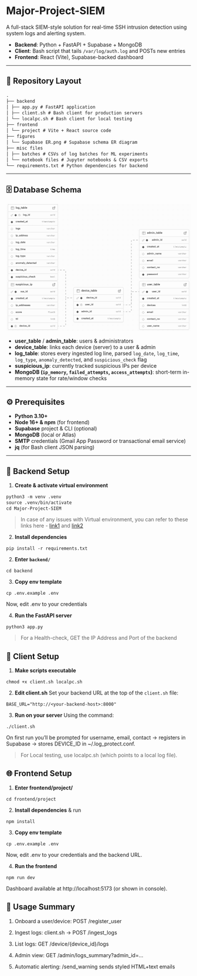 # Major-Project-SIEM

A full-stack SIEM-style solution for real-time SSH intrusion detection using system logs and alerting system.  
- **Backend**: Python + FastAPI + Supabase + MongoDB  
- **Client**: Bash script that tails `/var/log/auth.log` and POSTs new entries  
- **Frontend**: React (Vite), Supabase-backed dashboard  

---

## 📁 Repository Layout

```text
.
├── backend
│ ├── app.py # FastAPI application
│ ├── client.sh # Bash client for production servers
│ └── localpc.sh # Bash client for local testing
├── frontend
│ └── project # Vite + React source code
├── figures
│ └── Supabase ER.png # Supabase schema ER diagram
├── misc files
│ ├── batches # CSVs of log batches for ML experiments
│ └── notebook files # Jupyter notebooks & CSV exports
└── requirements.txt # Python dependencies for backend
```

---

## 🗄️ Database Schema

![Supabase ER Diagram](figures/Supabase%20ER.png)

- **user_table** / **admin_table**: users & administrators  
- **device_table**: links each device (server) to a user & admin  
- **log_table**: stores every ingested log line, parsed `log_date`, `log_time`, `log_type`, `anomaly_detected`, and `suspicious_check` flag  
- **suspicious_ip**: currently tracked suspicious IPs per device  
- **MongoDB (`ip_memory`, `failed_attempts`, `access_attempts`)**: short-term in-memory state for rate/window checks  

---

## ⚙️ Prerequisites

- **Python 3.10+**  
- **Node 16+ & npm** (for frontend)  
- **Supabase** project & CLI (optional)  
- **MongoDB** (local or Atlas)  
- **SMTP** credentials (Gmail App Password or transactional email service)  
- **jq** (for Bash client JSON parsing)

---

## 🔧 Backend Setup

1. **Create & activate virtual environment**
```
python3 -m venv .venv
source .venv/bin/activate
cd Major-Project-SIEM
```

> In case of any issues with Virtual environment, you can refer to these links here - [link1](https://www.w3schools.com/python/python_virtualenv.asp) and [link2](https://docs.python.org/3/library/venv.html)

2. **Install dependencies**
```
pip install -r requirements.txt
```

2. **Enter `backend/`**  
```
cd backend
```
 
3. **Copy env template**
```
cp .env.example .env
```
Now, edit .env to your credentials

4. **Run the FastAPI server**
```
python3 app.py
```

> For a Health-check, GET the IP Address and Port of the backend

## 🚀 Client Setup
1. **Make scripts executable**
```
chmod +x client.sh localpc.sh
```

2. **Edit client.sh**
Set your backend URL at the top of the `client.sh` file:
```
BASE_URL="http://<your-backend-host>:8000"
```

3. **Run on your server**
Using the command: 
```
./client.sh
```
On first run you’ll be prompted for username, email, contact → registers in Supabase → stores DEVICE_ID in ~/.log_protect.conf.

> For Local testing, use localpc.sh (which points to a local log file).

## 🌐 Frontend Setup

1. **Enter frontend/project/**
```
cd frontend/project
```

2. **Install dependencies** & run
```
npm install
```

3. **Copy env template**
```
cp .env.example .env
```
Now, edit .env to your credentials and the backend URL.

4. **Run the frontend**
```
npm run dev
```

Dashboard available at http://localhost:5173 (or shown in console).

## 📝 Usage Summary
1. Onboard a user/device: POST /register_user

2. Ingest logs: client.sh → POST /ingest_logs

3. List logs: GET /device/{device_id}/logs

4. Admin view: GET /admin/logs_summary?admin_id=...

5. Automatic alerting: /send_warning sends styled HTML+text emails
